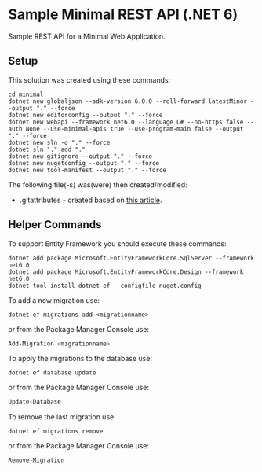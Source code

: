 # Sample Minimal REST API (.NET 6)

Sample REST API for a Minimal Web Application.

## Setup

This solution was created using these commands:

```
cd minimal
dotnet new globaljson --sdk-version 6.0.0 --roll-forward latestMinor --output "." --force
dotnet new editorconfig --output "." --force
dotnet new webapi --framework net6.0 --language C# --no-https false --auth None --use-minimal-apis true --use-program-main false --output "." --force
dotnet new sln -o "." --force
dotnet sln "." add "."
dotnet new gitignore --output "." --force
dotnet new nugetconfig --output "." --force
dotnet new tool-manifest --output "." --force
```

The following file(-s) was(were) then created/modified:

- .gitattributes - created based on [this article](https://rehansaeed.com/gitattributes-best-practices/).

## Helper Commands

To support Entity Framework you should execute these commands:

```
dotnet add package Microsoft.EntityFrameworkCore.SqlServer --framework net6.0
dotnet add package Microsoft.EntityFrameworkCore.Design --framework net6.0
dotnet tool install dotnet-ef --configfile nuget.config
```

To add a new migration use:

```
dotnet ef migrations add <migrationname>
```

or from the Package Manager Console use:

```powershell
Add-Migration <migrationname>
```

To apply the migrations to the database use:

```
dotnet ef database update
```

or from the Package Manager Console use:

```powershell
Update-Database
```

To remove the last migration use:

```
dotnet ef migrations remove
```

or from the Package Manager Console use:

```powershell
Remove-Migration
```

